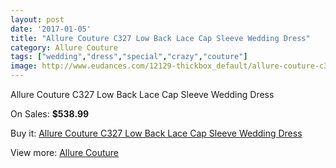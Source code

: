 ```yaml
---
layout: post
date: '2017-01-05'
title: "Allure Couture C327 Low Back Lace Cap Sleeve Wedding Dress"
category: Allure Couture
tags: ["wedding","dress","special","crazy","couture"]
image: http://www.eudances.com/12129-thickbox_default/allure-couture-c327-low-back-lace-cap-sleeve-wedding-dress.jpg
---
```

Allure Couture C327 Low Back Lace Cap Sleeve Wedding Dress

On Sales: **$538.99**
<a href="https://www.eudances.com/en/allure-couture/3790-allure-couture-c327-low-back-lace-cap-sleeve-wedding-dress.html"><amp-img layout="responsive" width="600" height="600" src="//www.eudances.com/12129-thickbox_default/allure-couture-c327-low-back-lace-cap-sleeve-wedding-dress.jpg" alt="Allure Couture C327 Low Back Lace Cap Sleeve Wedding Dress 0" /></a>
<a href="https://www.eudances.com/en/allure-couture/3790-allure-couture-c327-low-back-lace-cap-sleeve-wedding-dress.html"><amp-img layout="responsive" width="600" height="600" src="//www.eudances.com/12132-thickbox_default/allure-couture-c327-low-back-lace-cap-sleeve-wedding-dress.jpg" alt="Allure Couture C327 Low Back Lace Cap Sleeve Wedding Dress 1" /></a>
<a href="https://www.eudances.com/en/allure-couture/3790-allure-couture-c327-low-back-lace-cap-sleeve-wedding-dress.html"><amp-img layout="responsive" width="600" height="600" src="//www.eudances.com/12131-thickbox_default/allure-couture-c327-low-back-lace-cap-sleeve-wedding-dress.jpg" alt="Allure Couture C327 Low Back Lace Cap Sleeve Wedding Dress 2" /></a>
<a href="https://www.eudances.com/en/allure-couture/3790-allure-couture-c327-low-back-lace-cap-sleeve-wedding-dress.html"><amp-img layout="responsive" width="600" height="600" src="//www.eudances.com/12130-thickbox_default/allure-couture-c327-low-back-lace-cap-sleeve-wedding-dress.jpg" alt="Allure Couture C327 Low Back Lace Cap Sleeve Wedding Dress 3" /></a>

Buy it: [Allure Couture C327 Low Back Lace Cap Sleeve Wedding Dress](https://www.eudances.com/en/allure-couture/3790-allure-couture-c327-low-back-lace-cap-sleeve-wedding-dress.html "Allure Couture C327 Low Back Lace Cap Sleeve Wedding Dress")

View more: [Allure Couture](https://www.eudances.com/en/37-allure-couture "Allure Couture")